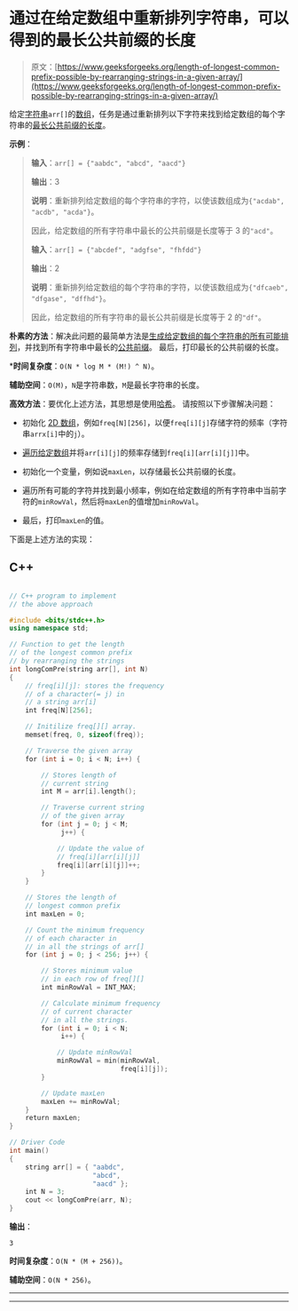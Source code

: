 # 通过在给定数组中重新排列字符串，可以得到的最长公共前缀的长度

> 原文：[https://www.geeksforgeeks.org/length-of-longest-common-prefix-possible-by-rearranging-strings-in-a-given-array/](https://www.geeksforgeeks.org/length-of-longest-common-prefix-possible-by-rearranging-strings-in-a-given-array/)

给定[字符串](https://www.geeksforgeeks.org/string-data-structure/)`arr[]`的[数组](https://www.geeksforgeeks.org/array-data-structure/)，任务是通过重新排列以下字符来找到给定数组的每个字符串的[最长公共前缀的长度](https://www.geeksforgeeks.org/longest-common-prefix-using-sorting/)。

**示例**：

> **输入**：`arr[] = {"aabdc", "abcd", "aacd"}`
>
> **输出**：3
>
> **说明**：重新排列给定数组的每个字符串的字符，以使该数组成为`{"acdab", "acdb", "acda"}`。
>
> 因此，给定数组的所有字符串中最长的公共前缀是长度等于 3 的`"acd"`。
> 
> **输入**：`arr[] = {"abcdef", "adgfse", "fhfdd"}`
>
> **输出**：2
>
> **说明**：重新排列给定数组的每个字符串的字符，以使该数组成为`{"dfcaeb", "dfgase", "dffhd"}`。
>
> 因此，给定数组的所有字符串的最长公共前缀是长度等于 2 的`"df"`。

**朴素的方法**：解决此问题的最简单方法是[生成给定数组的每个字符串的所有可能排列](https://www.geeksforgeeks.org/write-a-c-program-to-print-all-permutations-of-a-given-string/)，并找到所有字符串中最长的[公共前缀](https://www.geeksforgeeks.org/longest-common-prefix-using-binary-search/)。 最后，打印最长的公共前缀的长度。

***时间复杂度**：`O(N * log M * (M!) ^ N)`。

**辅助空间**：`O(M)`，`N`是字符串数，`M`是最长字符串的长度。

**高效方法**：要优化上述方法，其思想是使用[哈希](https://www.geeksforgeeks.org/hashing-data-structure/)。 请按照以下步骤解决问题：

*   初始化 [2D 数组](https://www.geeksforgeeks.org/multidimensional-arrays-in-java/)，例如`freq[N][256]`，以便`freq[i][j]`存储字符的频率（字符串`arrx[i]`中的`j`）。

*   [遍历给定数组](https://www.geeksforgeeks.org/c-program-to-traverse-an-array/)并将`arr[i][j]`的频率存储到`freq[i][arr[i][j]]`中。

*   初始化一个变量，例如说`maxLen`，以存储最长公共前缀的长度。

*   遍历所有可能的字符并找到最小频率，例如在给定数组的所有字符串中当前字符的`minRowVal`，然后将`maxLen`的值增加`minRowVal`。

*   最后，打印`maxLen`的值。

下面是上述方法的实现：

## C++

```cpp

// C++ program to implement 
// the above approach 

#include <bits/stdc++.h> 
using namespace std; 

// Function to get the length 
// of the longest common prefix 
// by rearranging the strings 
int longComPre(string arr[], int N) 
{ 
    // freq[i][j]: stores the frequency 
    // of a character(= j) in 
    // a string arr[i] 
    int freq[N][256]; 

    // Initilize freq[][] array. 
    memset(freq, 0, sizeof(freq)); 

    // Traverse the given array 
    for (int i = 0; i < N; i++) { 

        // Stores length of 
        // current string 
        int M = arr[i].length(); 

        // Traverse current string 
        // of the given array 
        for (int j = 0; j < M; 
             j++) { 

            // Update the value of 
            // freq[i][arr[i][j]] 
            freq[i][arr[i][j]]++; 
        } 
    } 

    // Stores the length of 
    // longest common prefix 
    int maxLen = 0; 

    // Count the minimum frequency 
    // of each character in 
    // in all the strings of arr[] 
    for (int j = 0; j < 256; j++) { 

        // Stores minimum value 
        // in each row of freq[][] 
        int minRowVal = INT_MAX; 

        // Calculate minimum frequency 
        // of current character 
        // in all the strings. 
        for (int i = 0; i < N; 
             i++) { 

            // Update minRowVal 
            minRowVal = min(minRowVal, 
                            freq[i][j]); 
        } 

        // Update maxLen 
        maxLen += minRowVal; 
    } 
    return maxLen; 
} 

// Driver Code 
int main() 
{ 
    string arr[] = { "aabdc", 
                     "abcd", 
                     "aacd" }; 
    int N = 3; 
    cout << longComPre(arr, N); 
} 

```

**输出**：

```
3

```

**时间复杂度**：`O(N * (M + 256))`。

**辅助空间**：`O(N * 256)`。



* * *

* * *



